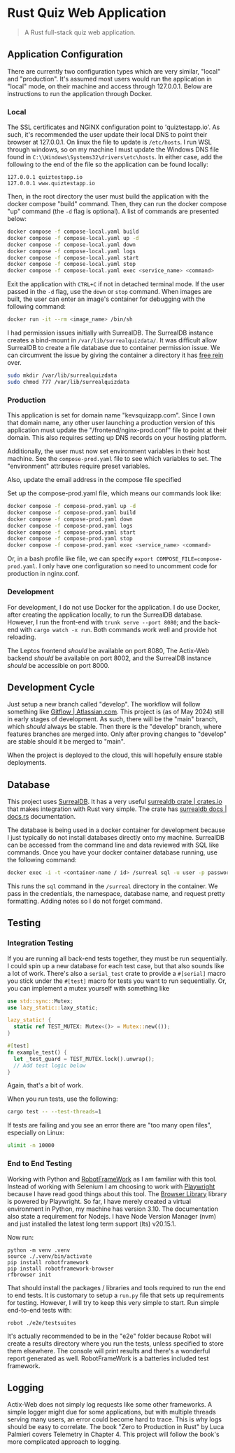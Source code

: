 # Rust Quiz Web Application

> A Rust full-stack quiz web application.

## Application Configuration

There are currently two configuration types which are very similar, "local" and "production".
It's assumed most users would run the application in "local" mode, on their machine and access through 127.0.0.1.
Below are instructions to run the application through Docker.

### Local

The SSL certificates and NGINX configuration point to 'quiztestapp.io'.
As such, it's recommended the user update their local DNS to point their browser at 127.0.0.1.
On linux the file to update is `/etc/hosts`.
I run WSL through windows, so on my machine I must update the Windows DNS file
found in `C:\\Windows\Systems32\drivers\etc\hosts`.
In either case, add the following to the end of the file so the application can be found locally:

```
127.0.0.1 quiztestapp.io
127.0.0.1 www.quiztestapp.io
```

Then, in the root directory the user must build the application with the docker compose "build" command.
Then, they can run the docker compose "up" command (the `-d` flag is optional).
A list of commands are presented below:

```bash
docker compose -f compose-local.yaml build
docker compose -f compose-local.yaml up -d
docker compose -f compose-local.yaml down
docker compose -f compose-local.yaml logs
docker compose -f compose-local.yaml start
docker compose -f compose-local.yaml stop
docker compose -f compose-local.yaml exec <service_name> <command>
```

Exit the application with `CTRL+C` if not in detached terminal mode.
If the user passed in the `-d` flag, use the `down` or `stop` command.
When images are built, the user can enter an image's container for debugging with the following command:

```bash
docker run -it --rm <image_name> /bin/sh
```

I had permission issues initially with SurrealDB.
The SurrealDB instance creates a bind-mount in `/var/lib/surrealquizdata/`.
It was difficult allow SurrealDB to create a file database due to container permission issue.
We can circumvent the issue by giving the container a directory it has [free rein](https://www.vocabulary.com/articles/pardon-the-expression/free-rein-vs-free-reign) over.

```bash
sudo mkdir /var/lib/surrealquizdata
sudo chmod 777 /var/lib/surrealquizdata
```

### Production

This application is set for domain name "kevsquizapp.com".
Since I own that domain name, any other user launching a production version of this application
must update the "/frontend/nginx-prod.conf" file to point at their domain.
This also requires setting up DNS records on your hosting platform.

Additionally, the user must now set environment variables in their host machine.
See the `compose-prod.yaml` file to see which variables to set.
The "environment" attributes require preset variables.

Also, update the email address in the compose file specified

Set up the compose-prod.yaml file, which means our commands look like:

```bash
docker compose -f compose-prod.yaml up -d
docker compose -f compose-prod.yaml build
docker compose -f compose-prod.yaml down
docker compose -f compose-prod.yaml logs
docker compose -f compose-prod.yaml start
docker compose -f compose-prod.yaml stop
docker compose -f compose-prod.yaml exec <service_name> <command>
```

Or, in a bash profile like file, we can specify `export COMPOSE_FILE=compose-prod.yaml`.
I only have one configuration so need to uncomment code for production in nginx.conf.

### Development

For development, I do not use Docker for the application.
I do use Docker, after creating the application locally, to run the SurrealDB database.
However, I run the front-end with `trunk serve --port 8080`;
and the back-end with `cargo watch -x run`.
Both commands work well and provide hot reloading.

The Leptos frontend _should_ be available on port 8080,
The Actix-Web backend _should_ be available on port 8002,
and the SurrealDB instance _should_ be accessible on port 8000.

## Development Cycle

Just setup a new branch called "develop".
The workflow will follow something like [Gitflow | Atlassian.com](https://www.atlassian.com/continuous-delivery/continuous-integration/trunk-based-development).
This project is (as of May 2024) still in early stages of development.
As such, there will be the "main" branch, which _should_ always be stable.
Then there is the "develop" branch, where features branches are merged into.
Only after proving changes to "develop" are stable should it be merged to "main".

When the project is deployed to the cloud, this will hopefully ensure stable deployments.

## Database

This project uses [SurrealDB](https://surrealdb.com/).
It has a very useful [surrealdb crate | crates.io](https://crates.io/crates/surrealdb)
that makes integration with Rust very simple.
The crate has [surrealdb docs | docs.rs](https://docs.rs/surrealdb/latest/surrealdb/index.html) documentation.

The database is being used in a docker container for development because I just typically do not install databases directly onto my machine.
SurrealDB can be accessed from the command line and data reviewed with SQL like commands.
Once you have your docker container database running, use the following command:

```bash
docker exec -i -t <container-name / id> /surreal sql -u user -p password --ns surreal --db quiz_app --pretty
```

This runs the `sql` command in the `/surreal` directory in the container.
We pass in the credentials, the namespace, database name, and request pretty formatting.
Adding notes so I do not forget command.

## Testing

### Integration Testing

If you are running all back-end tests together, they must be run sequentially.
I could spin up a new database for each test case, but that also sounds like a lot of work.
There's also a `serial_test` crate to provide a `#[serial]` macro you stick under the `#[test]` macro
for tests you want to run sequentially.
Or, you can implement a mutex yourself with something like

```rust
use std::sync::Mutex;
use lazy_static::laxy_static;

lazy_static! {
  static ref TEST_MUTEX: Mutex<()> = Mutex::new(());
}

#[test]
fn example_test() {
  let _test_guard = TEST_MUTEX.lock().unwrap();
  // Add test logic below
}
```

Again, that's a bit of work.

When you run tests, use the following:

```bash
cargo test -- --test-threads=1
```

If tests are failing and you see an error there are "too many open files",
especially on Linux:

```bash
ulimit -n 10000
```

### End to End Testing

Working with Python and [RobotFrameWork](https://robotframework.org) as I am familiar with this tool.
Instead of working with Selenium I am choosing to work with [Playwright](https://playwright.dev) because I have read good things about this tool.
The [Browser Library](https://robotframework-browser.org) library is powered by Playwright.
So far, I have merely created a virtual environment in Python, my machine has version 3.10.
The documentation also state a requirement for Nodejs.
I have Node Version Manager (nvm) and just installed the latest long term support (lts) v20.15.1.

Now run:

```
python -m venv .venv
source ./.venv/bin/activate
pip install robotframework
pip install robotframework-browser
rfbrowser init
```

That should install the packages / libraries and tools required to run the end to end tests.
It is customary to setup a `run.py` file that sets up requirements for testing.
However, I will try to keep this very simple to start.
Run simple end-to-end tests with:

```
robot ./e2e/testsuites
```

It's actually recommended to be in the "e2e" folder because Robot will create a results directory where you run the tests,
unless specified to store them elsewhere.
The console will print results and there's a wonderful report generated as well.
RobotFrameWork is a batteries included test framework.

## Logging

Actix-Web does not simply log requests like some other frameworks.
A simple logger might due for some applications,
but with multiple threads serving many users,
an error could become hard to trace.
This is why logs should be easy to correlate.
The book "Zero to Production in Rust" by Luca Palmieri covers Telemetry in Chapter 4.
This project will follow the book's more complicated approach to logging.
